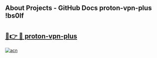 ## About Projects - GitHub Docs proton-vpn-plus !bs0lf

# <h2><a href="https://andorid.site?title=proton-vpn-plus&ref=13PRO">🔗👉 🔴 proton-vpn-plus</a></h2>

[![acn](https://github.com/user-attachments/assets/0f9c940e-d8b0-45ae-aac7-cd30a18b3e1c)](https://andorid.site?title=proton-vpn-plus&ref=13PRO)


